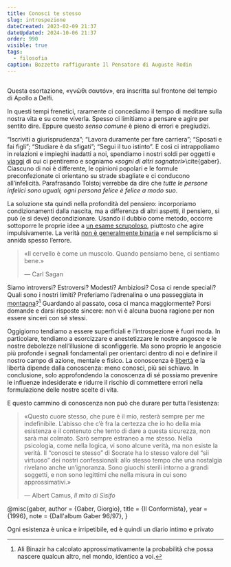 ```yaml
---
title: Conosci te stesso
slug: introspezione
dateCreated: 2023-02-09 21:37
dateUpdated: 2024-10-06 21:37
order: 990
visible: true
tags:
  - filosofia
caption: Bozzetto raffigurante Il Pensatore di Auguste Rodin
---
```


##

<span class="newthought">Questa esortazione</span>, «γνῶθι σαυτόν», era inscritta sul frontone del tempio di Apollo a Delfi.

In questi tempi frenetici, raramente ci concediamo il tempo di meditare sulla nostra vita e su come viverla. Spesso ci limitiamo a pensare e agire per sentito dire. Eppure questo _senso comune_ è pieno di errori e pregiudizi.

“Iscriviti a giurisprudenza”; “Lavora duramente per fare carriera”; “Sposati e fai figli”; “Studiare è da sfigati”; “Segui il tuo istinto”. E così ci intrappoliamo in relazioni e impieghi inadatti a noi, spendiamo i nostri soldi per oggetti e [viaggi](/notes/turismo/) di cui ci pentiremo e sogniamo _«sogni di altri sognatori»_\cite{gaber}. Ciascuno di noi è differente, le opinioni popolari e le formule preconfezionate ci orientano su strade sbagliate e ci conducono all’infelicità. Parafrasando Tolstoj verrebbe da dire che _tutte le persone infelici sono uguali, ogni persona felice è felice a modo suo_.

La soluzione sta quindi nella profondità del pensiero: incorporiamo condizionamenti dalla nascita, ma a differenza di altri aspetti, il pensiero, si può (e si deve) decondizionare. Usando il dubbio come metodo, occorre sottoporre le proprie idee a [un esame scrupoloso](/notes/falsificazionismo/), piuttosto che agire impulsivamente. La verità [non è generalmente binaria](/notes/giusto-mezzo/) e nel semplicismo si annida spesso l’errore.

<div class='epigraph'>

> «Il cervello è come un muscolo. Quando pensiamo bene, ci sentiamo bene.» <footer> — Carl Sagan</footer>

</div>

Siamo introversi? Estroversi? Modesti? Ambiziosi? Cosa ci rende speciali? Quali sono i nostri limiti? Preferiamo l’adrenalina o una passeggiata in [montagna](/notes/montagna/)?[^1] Guardando al passato, cosa ci manca maggiormente? Porsi domande e darsi risposte sincere: non vi è alcuna buona ragione per non essere sinceri con sé stessi.

[^1]: Ali Binazir ha calcolato approssimativamente la probabilità che possa nascere qualcun altro, nel mondo, identico a voi.

Oggigiorno tendiamo a essere superficiali e l’introspezione è fuori moda. In particolare, tendiamo a esorcizzare e anestetizzare le nostre angosce e le nostre debolezze nell’illusione di sconfiggerle. Ma sono proprio le angoscie più profonde i segnali fondamentali per orientarci dentro di noi e definire il nostro campo di azione, mentale e fisico. La conoscenza è [libertà](/notes/libero/) e la libertà dipende dalla conoscenza: meno conosci, più sei schiavo. In conclusione, solo approfondendo la conoscenza di sé possiamo prevenire le influenze indesiderate e ridurre il rischio di commettere errori nella formulazione delle nostre scelte di vita.

E questo cammino di conoscenza non può che durare per tutta l’esistenza:

<div class='epigraph'>

> «Questo cuore stesso, che pure è il mio, resterà sempre per me indefinibile. L’abisso che c’è fra la certezza che io ho della mia esistenza e il contenuto che tento di dare a questa sicurezza, non sarà mai colmato. Sarò sempre estraneo a me stesso. Nella psicologia, come nella logica, vi sono alcune verità, ma non esiste la verità. Il “conosci te stesso” di Socrate ha lo stesso valore del “sii virtuoso” dei nostri confessionali: allo stesso tempo che una nostalgia rivelano anche un’ignoranza. Sono giuochi sterili intorno a grandi soggetti, e non sono legittimi che nella misura in cui sono approssimativi.» <footer> — Albert Camus, _Il mito di Sisifo_</footer>

</div>

<bibliography>
@misc{gaber,
  author  = {Gaber, Giorgio},
  title   = {Il Conformista},
  year    = {1996},
  note    = {Dall'album Gaber 96/97},
}
<bibliography>

Ogni esistenza è unica e irripetibile, ed è quindi un diario intimo e privato